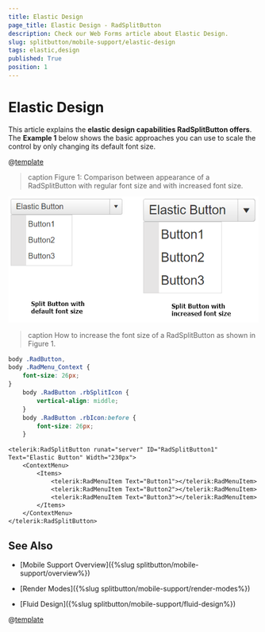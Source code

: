 ```yaml
---
title: Elastic Design
page_title: Elastic Design - RadSplitButton
description: Check our Web Forms article about Elastic Design.
slug: splitbutton/mobile-support/elastic-design
tags: elastic,design
published: True
position: 1
---
```


# Elastic Design

This article explains the **elastic design capabilities RadSplitButton offers**. The **Example 1** below shows the basic approaches you can use to scale the control by only changing its default font size.

@[template](/_templates/common/render-mode.md#resp-design-desc "slug-el: no, slug-fl: splitbutton/mobile-support/fluid-design")

>caption Figure 1: Comparison between appearance of a RadSplitButton with regular font size and with increased font size.

![splitbutton-elastic-design](images/splitbutton-elastic-design.png)


>caption How to increase the font size of a RadSplitButton as shown in Figure 1.

````CSS
body .RadButton,
body .RadMenu_Context {
    font-size: 26px;
}
    body .RadButton .rbSplitIcon {
        vertical-align: middle;
    }
    body .RadButton .rbIcon:before {
        font-size: 26px;
    }
````

````ASP.NET
<telerik:RadSplitButton runat="server" ID="RadSplitButton1" Text="Elastic Button" Width="230px">
    <ContextMenu>
        <Items>
            <telerik:RadMenuItem Text="Button1"></telerik:RadMenuItem>
            <telerik:RadMenuItem Text="Button2"></telerik:RadMenuItem>
            <telerik:RadMenuItem Text="Button3"></telerik:RadMenuItem>
        </Items>
    </ContextMenu>
</telerik:RadSplitButton>
````

## See Also

 * [Mobile Support Overview]({%slug splitbutton/mobile-support/overview%})

 * [Render Modes]({%slug splitbutton/mobile-support/render-modes%})

 * [Fluid Design]({%slug splitbutton/mobile-support/fluid-design%})

@[template](/_templates/common/font-size-notes.md#related-resources)
